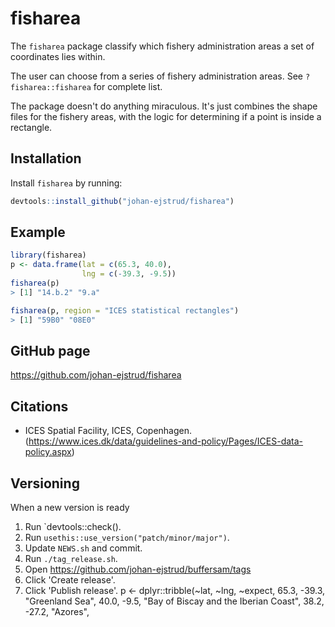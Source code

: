 # fisharea

<!-- badges: start -->
<!-- badges: end -->

The `fisharea` package classify which fishery administration areas a set of  coordinates lies within.

The user can choose from a series of fishery administration areas. See `?fisharea::fisharea` for complete list.

The package doesn't do anything miraculous. It's just combines the shape files for the fishery areas, with the logic for determining if a point is inside a rectangle.


## Installation

Install `fisharea` by running:

``` r
devtools::install_github("johan-ejstrud/fisharea")
```

## Example
``` r
library(fisharea)
p <- data.frame(lat = c(65.3, 40.0), 
                lng = c(-39.3, -9.5))
fisharea(p)
> [1] "14.b.2" "9.a"

fisharea(p, region = "ICES statistical rectangles")
> [1] "59B0" "08E0"
```

## GitHub page

https://github.com/johan-ejstrud/fisharea

## Citations

- ICES Spatial Facility, ICES, Copenhagen. (https://www.ices.dk/data/guidelines-and-policy/Pages/ICES-data-policy.aspx)

## Versioning

When a new version is ready
1. Run `devtools::check().
1. Run `usethis::use_version("patch/minor/major")`.
1. Update `NEWS.sh` and commit.
1. Run `./tag_release.sh`.
1. Open https://github.com/johan-ejstrud/buffersam/tags
1. Click 'Create release'.
1. Click 'Publish release'.
  p <-
    dplyr::tribble(~lat, ~lng, ~expect,
                   65.3, -39.3, "Greenland Sea",
                   40.0,  -9.5, "Bay of Biscay and the Iberian Coast",
                   38.2, -27.2, "Azores",
